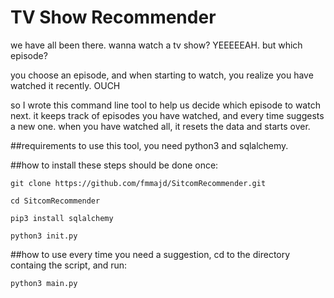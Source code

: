 # TV Show Recommender
we have all been there. wanna watch a tv show? YEEEEEAH. but which episode? 

you choose an episode, and when starting to watch, you realize you have watched it recently. OUCH

so I wrote this command line tool to help us decide which episode to watch next. it keeps track of episodes you have watched, and every time suggests a new one. when you have watched all, it resets the data and starts over.

##requirements
to use this tool, you need python3 and sqlalchemy.

##how to install
these steps should be done once:


```git clone https://github.com/fmmajd/SitcomRecommender.git```

```cd SitcomRecommender```

```pip3 install sqlalchemy```

```python3 init.py```

##how to use
every time you need a suggestion, cd to the directory containg the script, and run:

```python3 main.py```
